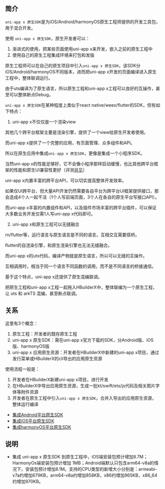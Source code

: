## 简介
`uni-app x 原生SDK`是为iOS/Android/harmonyOS原生工程师提供的开发工具包，用于混合开发。

使用 `uni-app x 原生SDK`，原生开发者可以：
1. 渐进式的使用，把某些页面使用uni-app x来开发，嵌入之前的原生工程中
2. 使用自己的原生工程集成环境来打包和发版

原生工程师可以在自己的原生项目中引入`uni-app x 原生SDK`，该SDK分iOS/Android/harmonyOS不同版本，进而把uni-app x开发的页面编译进入原生工程中，整体联调运行。

由于uts编译为了原生语言，所以原生工程和uni-app x工程可以良好的互操作，甚至可以整体断点Debug。

`uni-app x 原生SDK`在某种程度上类似于react native/weex/flutter的SDK，但有如下特点：

1. uni-app x不仅仅是一个渲染view

其他几个跨平台框架主要是渲染引擎，提供了一个view给原生开发者使用。

而uni-app x提供了一个完整的应用，有页面管理、众多组件和API。

所以在原生应用中集成`uni-app x 原生SDK`，更像是集成一个小程序SDK。

当然uni-app x的性能足够好，它不会像小程序那样启动缓慢，也比其他跨平台框架的性能和原生UI兼容性更好（评测[另见](../select.md)）

uni-app x内置丰富的跨平台API，可以切实提高整体开发效率。

如果仅UI跨平台，但大量API开发仍然需要各自平台为跨平台UI框架提供接口，那会造成4个人一起干活（1个人写前端页面，3个人在各自的原生平台写接口API）。

而uni-app x丰富的内置组件和API，以及插件市场丰富的跨平台插件，可以保证大多数业务开发仅需1人写uni-app x代码即可。

2. uni-app x和原生工程可以无缝融合

rn/flutter等，运行语言与原生语言是不同的语言。互相交互需要搭桥。

flutter的自渲染引擎，和原生渲染引擎也无法无缝融合。

而uni-app x的uts代码，编译产物就是原生语言，所以可以无缝的互操作。

互相调用时，相当于同一个语言不同函数的调用，而不是不同语言的桥接通信。

基于这个特点，uni-app x还提供了原生混编联调。

把原生工程和uni-app x工程一起拖入HBuilderX中，整体联编为一个原生工程，让 uts 和 arkTS 混编，甚至断点联调。

<!-- 比如现在uts代码下一个断点，然后调用到了原生工程的kt代码，再下一个断点，可以单步跟踪，给混合开发带来前所未有的方便体验。 -->

## 关系

这里有3个概念：
1. 原生工程：开发者的既存原生工程
2. uni-app x 原生SDK：需在uni-app x官方下载的SDK，分Android版、iOS版、harmonyOS版
3. uni-app x 应用原生资源：开发者在HBuilderX中新建的uni-app x项目，通过发行菜单或HBuilderX的cli导出的应用原生资源

使用流程一般是：
1. 开发者在HBuilderX新建uni-app x项目，进行开发
2. 在HBuilderX中导出应用原生资源，生成一批kt/swift/ets/js代码及相关图片字体等附件资源
3. 开发者在原生工程中引入`uni-app x 原生SDK`，合并入导出的应用原生资源，整体运行编译

+ [集成Android平台原生SDK](./use/android.md)
+ [集成iOS平台原生SDK](./use/ios.md)
+ [集成harmonyOS平台原生SDK](./use/harmony.md)

## 说明
- 集成 uni-app x 原生SDK 到原生工程中，iOS端安装包预计增加8.7M；HarmonyOs端安装包预计增加 1MB；Android端默认只包含arm64-v8a的情况下，安装包预计增加8.1M。支持的CPU类型的新增大小分别是：armeabi-v7a约增加679KB，arm64-v8a约增加858KB，x86约增加965KB，x86_64约增加970KB。
